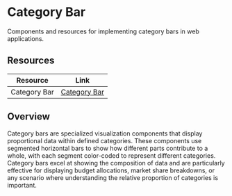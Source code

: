 # Category Bar

Components and resources for implementing category bars in web applications.

## Resources

| Resource | Link |
|---|---|
| Category Bar | [Category Bar](https://tremor.so/docs/visualizations/category-bar) |

## Overview

Category bars are specialized visualization components that display proportional data within defined categories. These components use segmented horizontal bars to show how different parts contribute to a whole, with each segment color-coded to represent different categories. Category bars excel at showing the composition of data and are particularly effective for displaying budget allocations, market share breakdowns, or any scenario where understanding the relative proportion of categories is important. 